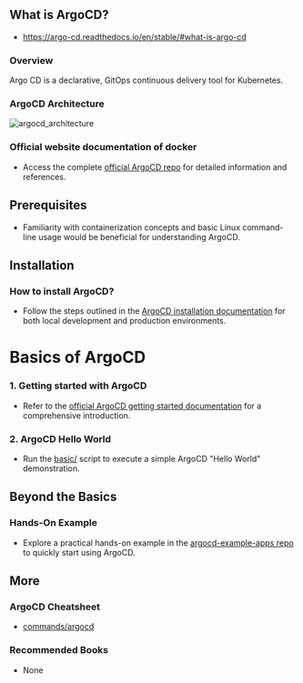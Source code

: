 ## What is ArgoCD?

- https://argo-cd.readthedocs.io/en/stable/#what-is-argo-cd

### Overview

Argo CD is a declarative, GitOps continuous delivery tool for Kubernetes.

### ArgoCD Architecture

![argocd_architecture](https://argo-cd.readthedocs.io/en/stable/assets/argocd_architecture.png)

### Official website documentation of docker

- Access the complete [official ArgoCD repo](https://github.com/argoproj/argo-cd) for detailed information and references.

## Prerequisites

- Familiarity with containerization concepts and basic Linux command-line usage would be beneficial for understanding ArgoCD.

## Installation

### How to install ArgoCD?

- Follow the steps outlined in the [ArgoCD installation documentation](https://argo-cd.readthedocs.io/en/stable/operator-manual/installation/) for both local development and production environments.

# Basics of ArgoCD

### 1. Getting started with ArgoCD

- Refer to the [official ArgoCD getting started documentation](https://argo-cd.readthedocs.io/en/stable/getting_started/) for a comprehensive introduction.

### 2. ArgoCD Hello World

- Run the [basic/](./basic/install_argocd.sh) script to execute a simple ArgoCD "Hello World" demonstration.

## Beyond the Basics

### Hands-On Example

- Explore a practical hands-on example in the [argocd-example-apps repo](https://github.com/argoproj/argocd-example-apps) to quickly start using ArgoCD.

## More

### ArgoCD Cheatsheet

- [commands/argocd](https://argo-cd.readthedocs.io/en/stable/user-guide/commands/argocd/)

### Recommended Books

- None
